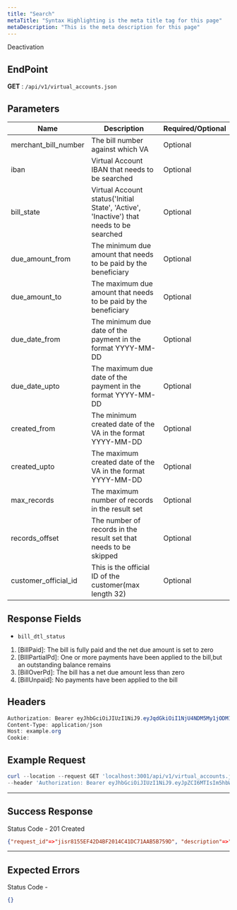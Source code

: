```yaml
---
title: "Search"
metaTitle: "Syntax Highlighting is the meta title tag for this page"
metaDescription: "This is the meta description for this page"
---
```


Deactivation

## EndPoint
**GET** : `/api/v1/virtual_accounts.json`

## Parameters
Name                                   | Description                                 | Required/Optional
-------------------------------------- | ------------------------------------------- | ------------------------
merchant_bill_number | The bill number against which VA     | Optional
iban | Virtual Account IBAN that needs to be searched      | Optional
bill_state | Virtual Account status('Initial State', 'Active', 'Inactive') that needs to be searched| Optional
due_amount_from | The minimum due amount that needs to be paid by the beneficiary     | Optional
due_amount_to | The maximum due amount that needs to be paid by the beneficiary      | Optional
due_date_from | The minimum due date of the payment in the format YYYY-MM-DD     | Optional
due_date_upto | The maximum due date of the payment in the format YYYY-MM-DD     | Optional
created_from | The minimum created date of the VA in the format YYYY-MM-DD     | Optional
created_upto | The maximum created date of the VA in the format YYYY-MM-DD     | Optional
max_records | The maximum number of records in the result set      | Optional
records_offset | The number of records in the result set that needs to be skipped      | Optional
customer_official_id | This is the official ID of the customer(max length 32)     | Optional

## Response Fields

- `bill_dtl_status`

<ol>
<li> [BillPaid]: The bill is fully paid and the net due amount is set to zero</li>
<li>[BIllPartialPd]: One or more payments have been applied to the bill,but an outstanding balance remains</li>
<li>[BillOverPd]: The bill has a net due amount less than zero</li>
<li>[BillUnpaid]: No payments have been applied to the bill</li>
</ol>


## Headers
```powershell
Authorization: Bearer eyJhbGciOiJIUzI1NiJ9.eyJqdGkiOiI1NjU4NDM5My1jODM1LTQ4N2MtOTI3MS1mMmVkOWZiZDJhYTAiLCJzdWIiOiI5Iiwic2NwIjoiYWNjb3VudCIsImF1ZCI6bnVsbCwiaWF0IjoxNTkwOTE5MDk4LCJleHAiOjE1OTA5MTkzOTh9.5ibcQqGhu-_Jdn7KObfPY_0H3wLh3GXTVfMAceJO98w
Content-Type: application/json
Host: example.org
Cookie:
```
## Example Request

```powershell
curl --location --request GET 'localhost:3001/api/v1/virtual_accounts.json?iban=SA1905011999810010287895&customer_official_id=kuldeep-official-id10287528&bill_sequence_number=10291366' \
--header 'Authorization: Bearer eyJhbGciOiJIUzI1NiJ9.eyJpZCI6MTIsIm5hbWUiOiJzdXBlcl9hZG1pbiIsInJvbGUiOiJzdXBlcl9hZG1pbiIsImVtYWlsIjoic3VwZXJfYWRtaW5AY2xpY2thcHBzLmNvIiwibW9iaWxlIjoiNzMzNjU5MzQ3IiwiY29kZV9jb3VudHJ5IjoiMDA5NjciLCJjYW5fbWFuYWdlX3BvbGljeSI6ZmFsc2UsImFjY2VzcyI6ImFkbWluIiwiaWF0IjoxNTk0NTM5NzQzLCJleHAiOjE1OTQ1Njg1NDN9.UeWiH905afRDZsNWlSTC_hhF2r0h5HZ2dwHYRTZ2pIA'
```

--------------------------------------------------------------------------------

## Success Response

Status Code - 201 Created

```json
{"request_id"=>"jisr8155EF42D4BF2014C41DC71AAB5B759D", "description"=>"Successful operation", "body"=>{"rec_ctrl_out"=>{"matched_recs"=>"1", "sent_recs"=>"1"}, "bms_bill_list"=>{"bms_bill_info"=>[{"mrchnt_id"=>"19998", "bill_seq_num"=>"10287528", "bill_num"=>"1049659324", "svc_id"=>"100", "pmt_type"=>"POST", "iban"=>"SA3405011999810010287528", "bill_state"=>"10", "bill_status_desc"=>"Active", "bill_dtl_status"=>"BillUnpaid", "due_amt"=>"0", "due_dt"=>"2019-07-21", "create_dt"=>"2019-07-16T15:04:02.000+00:00", "last_update_dt"=>"2019-07-16T15:04:02.000+00:00", "total_paid_amt"=>"0", "paid_amt_last_reset"=>"0", "cust_name"=>"husam almomani"}]}}, "success"=>true}
```

--------------------------------------------------------------------------------

## Expected Errors
Status Code -

```json
{}
```
